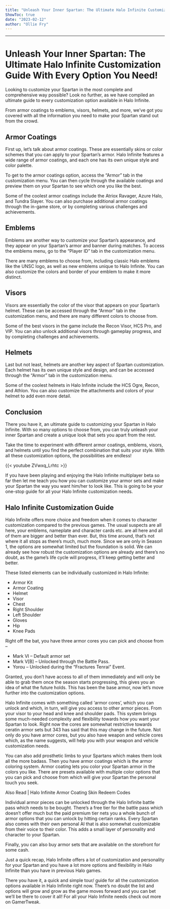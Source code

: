 ```yaml
---
title: "Unleash Your Inner Spartan: The Ultimate Halo Infinite Customization Guide With Every Option You Need!"
ShowToc: true 
date: "2023-02-12"
author: "Ollie Fry"
---
```

*****
# Unleash Your Inner Spartan: The Ultimate Halo Infinite Customization Guide With Every Option You Need!

Looking to customize your Spartan in the most complete and comprehensive way possible? Look no further, as we have compiled an ultimate guide to every customization option available in Halo Infinite.

From armor coatings to emblems, visors, helmets, and more, we’ve got you covered with all the information you need to make your Spartan stand out from the crowd.

## Armor Coatings

First up, let’s talk about armor coatings. These are essentially skins or color schemes that you can apply to your Spartan’s armor. Halo Infinite features a wide range of armor coatings, and each one has its own unique style and color palette.

To get to the armor coatings option, access the “Armor” tab in the customization menu. You can then cycle through the available coatings and preview them on your Spartan to see which one you like the best.

Some of the coolest armor coatings include the Atriox Ravager, Azure Halo, and Tundra Slayer. You can also purchase additional armor coatings through the in-game store, or by completing various challenges and achievements.

## Emblems

Emblems are another way to customize your Spartan’s appearance, and they appear on your Spartan’s armor and banner during matches. To access the emblems menu, go to the “Player ID” tab in the customization menu.

There are many emblems to choose from, including classic Halo emblems like the UNSC logo, as well as new emblems unique to Halo Infinite. You can also customize the colors and border of your emblem to make it more distinct.

## Visors

Visors are essentially the color of the visor that appears on your Spartan’s helmet. These can be accessed through the “Armor” tab in the customization menu, and there are many different colors to choose from.

Some of the best visors in the game include the Recon Visor, HCS Pro, and VIP. You can also unlock additional visors through gameplay progress, and by completing challenges and achievements.

## Helmets

Last but not least, helmets are another key aspect of Spartan customization. Each helmet has its own unique style and design, and can be accessed through the “Armor” tab in the customization menu.

Some of the coolest helmets in Halo Infinite include the HCS Ogre, Recon, and Athlon. You can also customize the attachments and colors of your helmet to add even more detail.

## Conclusion

There you have it, an ultimate guide to customizing your Spartan in Halo Infinite. With so many options to choose from, you can truly unleash your inner Spartan and create a unique look that sets you apart from the rest.

Take the time to experiment with different armor coatings, emblems, visors, and helmets until you find the perfect combination that suits your style. With all these customization options, the possibilities are endless!

{{< youtube ZVwxq_Lrhtc >}} 



If you have been playing and enjoying the Halo Infinite multiplayer beta so far then let me teach you how you can customize your armor sets and make your Spartan the way you want him/her to look like. This is going to be your one-stop guide for all your Halo Infinite customization needs.
 
## Halo Infinite Customization Guide
 

 
Halo Infinite offers more choice and freedom when it comes to character customization compared to the previous games. The usual suspects are all here, your emblems, nameplate and character cards etc. are all here and all of them are bigger and better than ever. But, this time around, that’s not where it all stops as there’s much, much more. Since we are only in Season 1, the options are somewhat limited but the foundation is solid. We can already see how robust the customization options are already and there’s no doubt, as the game’s life cycle will progress, it’ll keep getting better and better.
 
These listed elements can be individually customized in Halo Infinite:
 
- Armor Kit
 - Armor Coating
 - Helmet
 - Visor
 - Chest
 - Right Shoulder
 - Left Shoulder
 - Gloves
 - Hip
 - Knee Pads

 
Right off the bat, you have three armor cores you can pick and choose from –
 
- Mark VI – Default armor set
 - Mark V[B] – Unlocked through the Battle Pass.
 - Yorou – Unlocked during the “Fractures Tenrai” Event.

 
Granted, you don’t have access to all of them immediately and will only be able to grab them once the season starts progressing, this gives you an idea of what the future holds. This has been the base armor, now let’s move further into the customization options.
 
Halo Infinite comes with something called ‘armor cores’, which you can unlock and which, in turn, will give you access to other armor pieces. From your visor to your head and knee and shoulder pads. This system brings some much-needed complexity and flexibility towards how you want your Spartan to look. Right now the cores are somewhat restrictive towards ceratin armor sets but 343 has said that this may change in the future. Not only do you have armor cores, but you also have weapon and vehicle cores which, as the name suggests, will help you with your weapon and vehicle customization needs.
 
You can also add prosthetic limbs to your Spartans which makes them look all the more badass. Then you have armor coatings which is the armor coloring system. Armor coating lets you color your Spartan armor in the colors you like. There are presets available with multiple color options that you can pick and choose from which will give your Spartan the personal touch you seek.
 
Also Read | Halo Infinite Armor Coating Skin Redeem Codes
 
Individual armor pieces can be unlocked through the Halo Infinite battle pass which needs to be bought. There’s a free tier for the battle pass which doesn’t offer much but the paid premium tier nets you a whole bunch of armor options that you can unlock by hitting certain ranks. Every Spartan also comes with their own personal AI that is also somewhat customizable from their voice to their color. This adds a small layer of personality and character to your Spartan.
 
Finally, you can also buy armor sets that are available on the storefront for some cash.
 
Just a quick recap, Halo Infinite offers a lot of customization and personality for your Spartan and you have a lot more options and flexibility in Halo Infinite than you have in previous Halo games.
 
There you have it, a quick and simple tour/ guide for all the customization options available in Halo Infinite right now. There’s no doubt the list and options will grow and grow as the game moves forward and you can bet we’ll be there to cover it all! For all your Halo Infinite needs check out more on GamerTweak.




